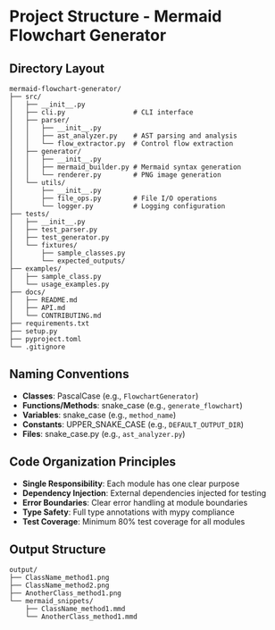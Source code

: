 # Project Structure - Mermaid Flowchart Generator

## Directory Layout
```
mermaid-flowchart-generator/
├── src/
│   ├── __init__.py
│   ├── cli.py                 # CLI interface
│   ├── parser/
│   │   ├── __init__.py
│   │   ├── ast_analyzer.py    # AST parsing and analysis
│   │   └── flow_extractor.py  # Control flow extraction
│   ├── generator/
│   │   ├── __init__.py
│   │   ├── mermaid_builder.py # Mermaid syntax generation
│   │   └── renderer.py        # PNG image generation
│   └── utils/
│       ├── __init__.py
│       ├── file_ops.py        # File I/O operations
│       └── logger.py          # Logging configuration
├── tests/
│   ├── __init__.py
│   ├── test_parser.py
│   ├── test_generator.py
│   └── fixtures/
│       ├── sample_classes.py
│       └── expected_outputs/
├── examples/
│   ├── sample_class.py
│   └── usage_examples.py
├── docs/
│   ├── README.md
│   ├── API.md
│   └── CONTRIBUTING.md
├── requirements.txt
├── setup.py
├── pyproject.toml
└── .gitignore
```

## Naming Conventions
- **Classes**: PascalCase (e.g., `FlowchartGenerator`)
- **Functions/Methods**: snake_case (e.g., `generate_flowchart`)
- **Variables**: snake_case (e.g., `method_name`)
- **Constants**: UPPER_SNAKE_CASE (e.g., `DEFAULT_OUTPUT_DIR`)
- **Files**: snake_case.py (e.g., `ast_analyzer.py`)

## Code Organization Principles
- **Single Responsibility**: Each module has one clear purpose
- **Dependency Injection**: External dependencies injected for testing
- **Error Boundaries**: Clear error handling at module boundaries
- **Type Safety**: Full type annotations with mypy compliance
- **Test Coverage**: Minimum 80% test coverage for all modules

## Output Structure
```
output/
├── ClassName_method1.png
├── ClassName_method2.png
├── AnotherClass_method1.png
└── mermaid_snippets/
    ├── ClassName_method1.mmd
    └── AnotherClass_method1.mmd
```
